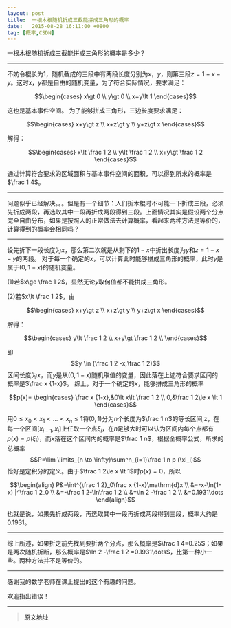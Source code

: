 ```yaml
---
layout: post
title:  一根木根随机折成三截能拼成三角形的概率
date:   2015-08-28 16:11:00 +0800
tag: [概率,CSDN]
---
```


一根木根随机折成三截能拼成三角形的概率是多少？

____

不妨令棍长为$1$，随机截成的三段中有两段长度分别为$x，y$，则第三段$z=1-x-y$。这时$x，y$都是自由的随机变量，为了符合实际情况，要求满足：

$$\begin{cases}
x\gt 0 \\
y\gt 0 \\
x+y\lt 1
\end{cases}$$

这也是基本事件空间。
为了能够拼成三角形，三边长度要求满足：

$$\begin{cases}
x+y\gt z \\
x+z\gt y \\
y+z\gt x
\end{cases}$$

解得：

$$\begin{cases}
x\lt \frac 1 2 \\
y\lt \frac 1 2 \\
x+y\gt \frac 1 2
\end{cases}$$

通过计算符合要求的区域面积与基本事件空间的面积，可以得到所求的概率是$\frac 1 4$。

___

问题似乎已经解决。。。但是有一个细节：人们折木棍时不可能一下折成三段，必须先折成两段，再选取其中一段再折成两段得到三段。上面情况其实是假设两个分点完全自由分布，如果是按照人的正常做法去计算概率，看起来两种方法是等价的，计算得到的概率会相同吗？

___

设先折下一段长度为$x$，那么第二次就是从剩下的$1-x$中折出长度为$y$和$z=1-x-y$的两段。
对于每一个确定的$x$，可以计算此时能够拼成三角形的概率，此时$y$是属于$(0,1-x)$的随机变量。

$(1)$若$x\ge \frac 1 2$，显然无论$y$取何值都不能拼成三角形。

$(2)$若$x\lt \frac 1 2$，由

$$\begin{cases}
x+y\gt z \\
x+z\gt y \\
y+z\gt x
\end{cases}$$

解得：

$$\begin{cases}
y\lt \frac 1 2 \\
x+y\gt \frac 1 2 \\
\end{cases}$$

即
$$y \in (\frac 1 2 -x,\frac 1 2)$$
区间长度为$x$，而$y$是从$(0,1-x)$随机取值的变量，因此落在上述符合要求区间的概率是$\frac x {1-x}$。
综上，对于一个确定的$x$，能够拼成三角形的概率

$$p(x)=
\begin{cases}
\frac x {1-x},&0\lt x\lt \frac 1 2 \\
0,&\frac 1 2\le x \lt 1 
\end{cases}$$

用$0\le x_0\lt x_1\lt\dots\lt x_n\le 1$将$(0,1)$分为$n$个长度为$\frac 1 n$的等长区间,z，在每一个区间$[x_{i-1},x_i]$上任取一个点$\xi_i$，在$n$足够大时可以认为区间内每个点都有$p(x)=p(\xi_i)$，而$x$落在这个区间内的概率是$\frac 1 n$，根据全概率公式，所求的总概率
$$P=\lim \limits_{n \to \infty}\sum^n_{i=1}\frac 1 n p
(\xi_i)$$
恰好是定积分的定义。由于$\frac 1 2\le x \lt 1$时$p(x)=0$，所以

$$\begin{align}
P&=\int^{\frac 1 2}_0\frac x {1-x}\mathrm{d}x \\
&=-x-\ln(1-x) |^\frac 1 2_0 \\
&=-\frac 1 2-\ln\frac 1 2 \\
&=\ln 2 -\frac 1 2 \\
&=0.1931\dots
\end{align}$$

也就是说，如果先折成两段，再选取其中一段再折成两段得到三段，概率大约是$0.1931$。

___

综上所述，如果折之前先找到要折两个分点，那么概率是$\frac 1 4=0.25$；如果是两次随机折断，那么概率是$\ln 2 -\frac 1 2 
=0.1931\dots$，比第一种小一些。两种方法并不是等价的。

___

感谢我的数学老师在课上提出的这个有趣的问题。


欢迎指出错误！

***
> [原文地址](http://blog.csdn.net/sdlyyxy/article/details/48052799)